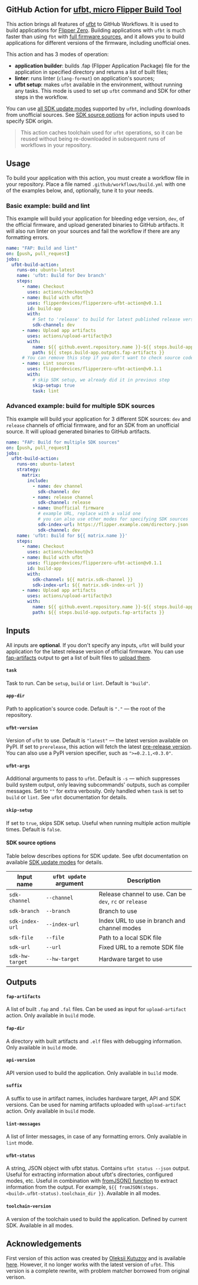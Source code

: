 ## GitHub Action for [ufbt, micro Flipper Build Tool](https://pypi.org/project/ufbt/)

This action brings all features of [ufbt](https://pypi.org/project/ufbt/) to GitHub Workflows. It is used to build applications for [Flipper Zero](https://flipperzero.one/). Building applications with `ufbt` is much faster than using `fbt` with [full firmware sources](https://github.com/flipperdevices/flipperzero-firmware), and it allows you to build applications for different versions of the firmware, including unofficial ones.

This action and has 3 modes of operation:

* **application builder**: builds .fap (Flipper Application Package) file for the application in specified directory and returns a list of built files;
* **linter**: runs linter (`clang-format`) on application's sources;
* **ufbt setup**: makes `ufbt` available in the environment, without running any tasks. This mode is used to set up `ufbt` command and SDK for other steps in the workflow. 

You can use [all SDK update modes](https://github.com/flipperdevices/flipperzero-ufbt/blob/dev/README.md#managing-the-sdk) supported by `ufbt`, including downloads from unofficial sources. See [SDK source options](#sdk-source-options) for action inputs used to specify SDK origin.

> This action caches toolchain used for `ufbt` operations, so it can be reused without being re-downloaded in subsequent runs of workflows in your repository.

## Usage 

To build your application with this action, you must create a workflow file in your repository. Place a file named `.github/workflows/build.yml` with one of the examples below, and, optionally, tune it to your needs.

### Basic example: build and lint

This example will build your application for bleeding edge version, `dev`, of the official firmware, and upload generated binaries to GitHub artifacts. It will also run linter on your sources and fail the workflow if there are any formatting errors.

```yaml
name: "FAP: Build and lint"
on: [push, pull_request]
jobs:
  ufbt-build-action:
    runs-on: ubuntu-latest
    name: 'ufbt: Build for Dev branch'
    steps:
      - name: Checkout
        uses: actions/checkout@v3
      - name: Build with ufbt
        uses: flipperdevices/flipperzero-ufbt-action@v0.1.1
        id: build-app
        with:
          # Set to 'release' to build for latest published release version
          sdk-channel: dev
      - name: Upload app artifacts
        uses: actions/upload-artifact@v3
        with:
          name: ${{ github.event.repository.name }}-${{ steps.build-app.outputs.suffix }}
          path: ${{ steps.build-app.outputs.fap-artifacts }}
      # You can remove this step if you don't want to check source code formatting
      - name: Lint sources
        uses: flipperdevices/flipperzero-ufbt-action@v0.1.1
        with:
          # skip SDK setup, we already did it in previous step
          skip-setup: true
          task: lint
```

### Advanced example: build for multiple SDK sources

This example will build your application for 3 different SDK sources: `dev` and `release` channels of official firmware, and for an SDK from an unofficial source. It will upload generated binaries to GitHub artifacts.

```yaml
name: "FAP: Build for multiple SDK sources"
on: [push, pull_request]
jobs:
  ufbt-build-action:
    runs-on: ubuntu-latest
    strategy:
      matrix:
        include:
          - name: dev channel
            sdk-channel: dev
          - name: release channel
            sdk-channel: release
          - name: Unofficial firmware
            # example URL, replace with a valid one
            # you can also use other modes for specifying SDK sources
            sdk-index-url: https://flipper.example.com/directory.json
            sdk-channel: dev
    name: 'ufbt: Build for ${{ matrix.name }}'
    steps:
      - name: Checkout
        uses: actions/checkout@v3
      - name: Build with ufbt
        uses: flipperdevices/flipperzero-ufbt-action@v0.1.1
        id: build-app
        with:
          sdk-channel: ${{ matrix.sdk-channel }}
          sdk-index-url: ${{ matrix.sdk-index-url }}
      - name: Upload app artifacts
        uses: actions/upload-artifact@v3
        with:
          name: ${{ github.event.repository.name }}-${{ steps.build-app.outputs.suffix }}
          path: ${{ steps.build-app.outputs.fap-artifacts }}
```

## Inputs

All inputs are **optional**. If you don't specify any inputs, `ufbt` will build your application for the latest release version of official firmware. You can use [fap-artifacts](#fap-artifacts) output to get a list of built files to [upload them](https://github.com/marketplace/actions/upload-a-build-artifact).

#### `task`

Task to run. Can be `setup`, `build` or `lint`. Default is `"build"`.

#### `app-dir`

Path to application's source code. Default is `"."` — the root of the repository.

#### `ufbt-version`

Version of `ufbt` to use. Default is `"latest"` — the latest version available on PyPI. If set to `prerelease`, this action will fetch the latest [pre-release version](https://pypi.org/project/ufbt/#history). You can also use a PyPI version specifier, such as `">=0.2.1,<0.3.0"`.

#### `ufbt-args`

Additional arguments to pass to `ufbt`. Default is `-s` — which suppresses build system output, only leaving subcommands' outputs, such as compiler messages. Set to `""` for extra verbosity. 
Only handled when `task` is set to `build` or `lint`. See `ufbt` documentation for details.

#### `skip-setup`

If set to `true`, skips SDK setup. Useful when running multiple action multiple times. Default is `false`.

#### SDK source options

Table below describes options for SDK update. See ufbt documentation on available [SDK update modes](https://github.com/flipperdevices/flipperzero-ufbt/blob/dev/README.md#managing-the-sdk) for details.

| Input name      | `ufbt update` argument | Description |
| ---             | ---                    | --- |
| `sdk-channel`   | `--channel`            | Release channel to use. Can be `dev`, `rc` or `release` |
| `sdk-branch`    | `--branch`             | Branch to use |
| `sdk-index-url` | `--index-url`          | Index URL to use in branch and channel modes |
| `sdk-file`      | `--file`               | Path to a local SDK file |
| `sdk-url`       | `--url`                | Fixed URL to a remote SDK file |
| `sdk-hw-target` | `--hw-target`          | Hardware target to use |

## Outputs

#### `fap-artifacts`

A list of built `.fap` and `.fal` files. Can be used as input for `upload-artifact` action. Only available in `build` mode.

#### `fap-dir`

A directory with built artifacts and `.elf` files with debugging information. Only available in `build` mode.

#### `api-version`

API version used to build the application. Only available in `build` mode.

#### `suffix`

A suffix to use in artifact names, includes hardware target, API and SDK versions. Can be used for naming artifacts uploaded with `upload-artifact` action. Only available in `build` mode.

#### `lint-messages`

A list of linter messages, in case of any formatting errors. Only available in `lint` mode.

#### `ufbt-status`

A string, JSON object with ufbt status. Contains `ufbt status --json` output. Useful for extracting information about ufbt's directories, configured modes, etc. Useful in combination with [fromJSON() function](https://docs.github.com/en/actions/learn-github-actions/expressions#fromjson) to extract information from the output. For example, `${{ fromJSON(steps.<build>.ufbt-status).toolchain_dir }}`. Available in all modes. 

#### `toolchain-version`

A version of the toolchain used to build the application. Defined by current SDK. Available in all modes.

## Acknowledgements

First version of this action was created by [Oleksii Kutuzov](https://github.com/oleksiikutuzov) and is available [here](https://github.com/oleksiikutuzov/flipperzero-ufbt-action). However, it no longer works with the latest version of `ufbt`. This version is a complete rewrite, with problem matcher borrowed from original verison.
